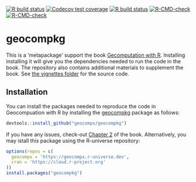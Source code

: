 
<!-- badges: start -->

[![R build
status](https://github.com/geocompx/geocompkg/workflows/pkgdown/badge.svg)](https://github.com/geocompx/geocompkg/actions)
[![Codecov test
coverage](https://codecov.io/gh/geocompx/geocompkg/branch/master/graph/badge.svg)](https://app.codecov.io/gh/geocompx/geocompkg?branch=master)
[![R build
status](https://github.com/geocompx/geocompkg/workflows/R-CMD-check/badge.svg)](https://github.com/geocompx/geocompkg/actions)
[![R-CMD-check](https://github.com/geocompx/geocompkg/workflows/R-CMD-check/badge.svg)](https://github.com/geocompx/geocompkg/actions)
[![R-CMD-check](https://github.com/geocompx/geocompkg/actions/workflows/R-CMD-check.yaml/badge.svg)](https://github.com/geocompx/geocompkg/actions/workflows/R-CMD-check.yaml)
<!-- badges: end -->

<!-- README.md is generated from README.Rmd. Please edit that file -->

# geocompkg

This is a ‘metapackage’ support the book [Gecomputation with
R](https://r.geocompx.org/). Installing installing it will give you the
dependencies needed to run the code in the book. The repository also
contains additional materials to supplement the book. See [the vignettes
folder](https://github.com/geocompx/geocompkg/tree/master/vignettes) for
the source code.

## Installation

You can install the packages needed to reproduce the code in
Geocompuation with R by installing the
[geocompkg](https://github.com/geocompx/geocompkg) package as follows:

``` r
devtools::install_github("geocompx/geocompkg")
```

If you have any issues, check-out [Chapter
2](https://r.geocompx.org/spatial-class.html) of the book.
Alternatively, you may istall this package using the R-universe
repository:

``` r
options(repos = c(
  geocompx = 'https://geocompx.r-universe.dev',
  cran = 'https://cloud.r-project.org'
))
install.packages("geocompkg")
```
